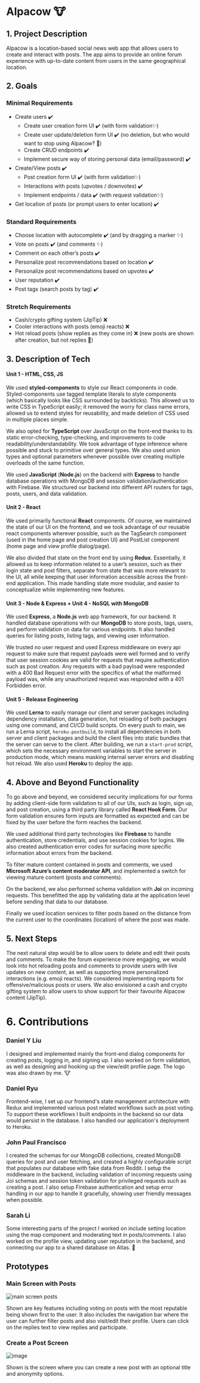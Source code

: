 # Alpacow 🐮

## 1. Project Description

Alpacow is a location-based social news web app that allows users to create and interact with posts. The app aims to provide an online forum experience with up-to-date content from users in the same geographical location. 

## 2. Goals

### Minimal Requirements

- Create users ✔️ 
  - Create user creation form UI ✔️ (with form validation✨)
  - Create user update/deletion form UI ✔️ (no deletion, but who would want to stop using Alpacow?  🚧) 
  - Create CRUD endpoints ✔️ 
  - Implement secure way of storing personal data (email/password) ✔️ 
- Create/View posts ✔️ 
  - Post creation form UI ✔️ (with form validation✨)
  - Interactions with posts (upvotes / downvotes) ✔️ 
  - Implement endpoints / data ✔️ (with request validation✨) 
- Get location of posts (or prompt users to enter location) ✔️ 

### Standard Requirements

- Choose location with autocomplete ✔️ (and by dragging a marker ✨)
- Vote on posts ✔️  (and comments ✨)
- Comment on each other’s posts ✔️ 
- Personalize post recommendations based on location ✔️ 
- Personalize post recommendations based on upvotes ✔️ 
- User reputation ✔️ 
- Post tags (search posts by tag) ✔️ 

### Stretch Requirements

- Cash/crypto gifting system (JipTip) ❌
- Cooler interactions with posts (emoji reacts) ❌
- Hot reload posts (show replies as they come in) ❌ (new posts are shown after creation, but not replies 🚧)

## 3. Description of Tech

#### Unit 1 - HTML, CSS, JS

We used **styled-components** to style our React components in code. Styled-components use tagged template literals to style components (which basically looks like CSS surrounded by backticks). This allowed us to write CSS in TypeScript easily; it removed the worry for class name errors, allowed us to extend styles for reusability, and made deletion of CSS used in multiple places simple.

We also opted for **TypeScript** over JavaScript on the front-end thanks to its static error-checking, type-checking, and improvements to code readability/understandability. We took advantage of type inference where possible and stuck to primitive over general types. We also used union types and optional parameters whenever possible over creating multiple overloads of the same function.

We used **JavaScript** (**Node.js**) on the backend with **Express** to handle database operations with MongoDB and session validation/authentication with Firebase. We structured our backend into different API routers for tags, posts, users, and data validation. 

#### Unit 2 - React

We used primarily functional **React** components. Of course, we maintained the state of our UI on the frontend, and we took advantage of our reusable react components wherever possible, such as the TagSearch component (used in the home page and post creation UI) and PostList component (home page and view profile dialog/page).

We also divided that state on the front end by using **Redux**. Essentially, it allowed us to keep information related to a user’s session, such as their login state and post filters, separate from state that was more relevant to the UI, all while keeping that user information accessible across the front-end application. This made handling state more modular, and easier to conceptualize while implementing new features.

#### Unit 3 - Node & Express  +  Unit 4 - NoSQL with MongoDB

We used **Express**, a **Node.js** web app framework, for our backend. It handled database operations with our **MongoDB** to store posts, tags, users, and perform validation on data for various endpoints. It also handled queries for listing posts, listing tags, and viewing user information.

We trusted no user request and used Express middleware on every api request to make sure that request payloads were well formed and to verify that user session cookies are valid for requests that require authentication such as post creation. Any requests with a bad payload were responded with a 400 Bad Request error with the specifics of what the malformed payload was, while any unauthorized request was responded with a 401 Forbidden error. 

#### Unit 5 - Release Engineering

We used **Lerna** to easily manage our client and server packages including dependency installation, data generation, hot reloading of both packages using one command, and CI/CD build scripts. On every push to main, we run a Lerna script, `heroku-postbuild`, to install all dependencies in both server and client packages and build the client files into static bundles that the server can serve to the client. After building, we run a `start-prod` script, which sets the necessary environment variables to start the server in production mode, which means masking internal server errors and disabling hot reload. We also used **Heroku** to deploy the app.

## 4. Above and Beyond Functionality
To go above and beyond, we considered security implications for our forms by adding client-side form validation to all of our UIs, such as login, sign up, and post creation, using a third party library called **React Hook Form**. Our form validation ensures form inputs are formatted as expected and can be fixed by the user before the form reaches the backend.

We used additional third party technologies like **Firebase** to handle authentication, store credentials, and use session cookies for logins. We also created authentication error codes for surfacing more specific information about errors from the backend. 

To filter mature content contained in posts and comments, we used **Microsoft Azure’s content moderator API**, and implemented a switch for viewing mature content (posts and comments). 

On the backend, we also performed schema validation with **Joi** on incoming requests. This benefitted the app by validating data at the application level before sending that data to our database.

Finally we used location services to filter posts based on the distance from the current user to the coordinates (location) of where the post was made.

## 5. Next Steps

The next natural step would be to allow users to delete and edit their posts and comments. To make the forum experience more engaging, we would look into hot reloading posts and comments to provide users with live updates on new content, as well as supporting more personalized interactions (e.g. emoji reacts). We considered implementing reports for offensive/malicious posts or users. We also envisioned a cash and crypto gifting system to allow users to show support for their favourite Alpacow content (JipTip).


# 6. Contributions

### Daniel Y Liu 

I designed and implemented mainly the front-end dialog components for creating posts, logging in, and signing up. I also worked on form validation, as well as designing and hooking up the view/edit profile page. The logo was also drawn by me. 🐮

### Daniel Ryu

Frontend-wise, I set up our frontend's state management architecture with Redux and implemented various post related workflows such as post voting. To support these workflows I built endpoints in the backend so our data would persist in the database. I also handled our application's deployment to Heroku.

### John Paul Francisco

I created the schemas for our MongoDB collections, created MongoDB queries for post and user fetching, and created a highly configurable script that populates our database with fake data from Reddit. I setup the middleware in the backend, including validation of incoming requests using Joi schemas and session token validation for privileged requests such as creating a post. I also setup Firebase authentication and setup error handling in our app to handle it gracefully, showing user friendly messages when possible.

### Sarah Li

Some interesting parts of the project I worked on include setting location using the map component and moderating text in posts/comments. I also worked on the profile view, updating user reputation in the backend, and connecting our app to a shared database on Atlas. 🌱


## Prototypes

### Main Screen with Posts

![main screen posts](https://user-images.githubusercontent.com/43103720/122508610-1698a780-cfb7-11eb-8e9f-a4cfe1a91da0.jpg)

Shown are key features including voting on posts with the most reputable being shown first to the user.
It also includes the navigation bar where the user can further filter posts and also visit/edit their profile.
Users can click on the replies text to view replies and participate.


### Create a Post Screen

![image](https://user-images.githubusercontent.com/43103720/122508683-38922a00-cfb7-11eb-8995-ccaf1771df70.png)

Shown is the screen where you can create a new post with an optional title and anonymity options.
